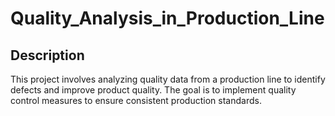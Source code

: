 # Quality_Analysis_in_Production_Line

## Description
This project involves analyzing quality data from a production line to identify defects and improve product quality. The goal is to implement quality control measures to ensure consistent production standards.